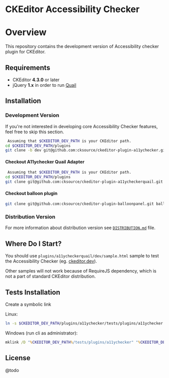 CKEditor Accessibility Checker
==================================================

# Overview

This repository contains the development version of Accessibility checker plugin for CKEditor.

## Requirements

* CKEditor **4.3.0** or later
* jQuery **1.x** in order to run [Quail](http://quailjs.org/)

## Installation

### Development Version

If you're not interested in developing core Accessibility Checker features, feel free to skip this section.

```bash
 Assuming that $CKEDITOR_DEV_PATH is your CKEditor path.
cd $CKEDITOR_DEV_PATH/plugins
git clone -b dev git@github.com:cksource/ckeditor-plugin-a11ychecker.git a11ychecker
```

#### Checkout A11ychecker Quail Adapter

```bash
 Assuming that $CKEDITOR_DEV_PATH is your CKEditor path.
cd $CKEDITOR_DEV_PATH/plugins
git clone git@github.com:cksource/ckeditor-plugin-a11ycheckerquail.git a11ycheckerquail
```

#### Checkout balloon plugin

```bash
git clone git@github.com:cksource/ckeditor-plugin-balloonpanel.git balloonpanel
```

### Distribution Version

For more information about distribution version see [`DISTRIBUTION.md`](DISTRIBUTION.md) file.

## Where Do I Start?

You should use `plugins/a11ycheckerquail/dev/sample.html` sample to test the Accessibility Checker (eg. [ckeditor.dev](http://ckeditor.dev/plugins/a11ycheckerquail/dev/sample.html)).

Other samples will not work because of RequireJS dependency, which is not a part of standard CKEditor distribution.

## Tests Installation

Create a symbolic link

Linux:

```bash
ln -s $CKEDITOR_DEV_PATH/plugins/a11ychecker/tests/plugins/a11ychecker $CKEDITOR_DEV_PATH/tests/plugins/a11ychecker
```

Windows (run cli as administrator):

```bat
mklink /D "%CKEDITOR_DEV_PATH%/tests/plugins/a11ychecker" "%CKEDITOR_DEV_PATH%/plugins/a11ychecker/tests/plugins/a11ychecker"
```

## License

@todo
